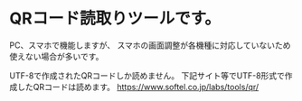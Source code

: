 # QRコード読取りツールです。
PC、スマホで機能しますが、
スマホの画面調整が各機種に対応していないため使えない場合が多いです。

UTF-8で作成されたQRコードしか読めません。
下記サイト等でUTF-8形式で作成したQRコードは読めます。
https://www.softel.co.jp/labs/tools/qr/
